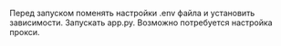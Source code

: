 Перед запуском поменять настройки .env файла и установить зависимости. Запускать app.py. Возможно потребуется настройка прокси. 
